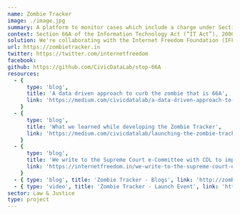 ```yaml
---
name: Zombie Tracker
image: ./image.jpg
summary: A platform to monitor cases which include a charge under Section 66A of the Information Technology Act 2000 (as amended in 2008).
context: Section 66A of the Information Technology Act (“IT Act”), 2000, was enacted into the statute through an amendment in 2008. The section penalised the sending of "offensive messages" via online communication however failed to define the term “offensive”. Owing to excessive vagueness, the provision was often abused by enforcement authorities and ran the risk of having a chilling effect on free speech on the internet. In 2015, the section was deemed unconstitutional by the Hon’ble Supreme Court of India in Shreya Singhal v Union of India (2015) 5 SCC 1. However, despite repeated directions by the Supreme Court, the most recent in 2019, the provision continues to be invoked across the country.
solution: We're collaborating with the Internet Freedom Foundation (IFF) to create a database of all cases registered under this provision since its inception. This dataset shall further help IFF and other stakeholders insights in strengthening the advocacy efforts to ensure that S. 66A dies a complete constitutional death.
url: https://zombietracker.in
twitter: https://twitter.com/internetfreedom
facebook:
github: https://github.com/CivicDataLab/stop-66A
resources:
  - {
      type: 'blog',
      title: 'A data driven approach to curb the zombie that is 66A',
      link: 'https://medium.com/civicdatalab/a-data-driven-approach-to-curb-the-zombie-that-is-66a-1578d955ad4b'
    }
  - {
      type: 'blog',
      title: 'What we learned while developing the Zombie Tracker',
      link: 'https://medium.com/civicdatalab/launching-the-zombie-tracker-11a592a60071'
    }
  - {
      type: 'blog',
      title: 'We write to the Supreme Court e-Committee with CDL to improve the eCourts platform',
      link: 'https://internetfreedom.in/we-write-to-the-supreme-court-e-committee-with-cdl-to-improve-the-ecourts-platform/'
    }
  - { type: 'blog', title: 'Zombie Tracker - Blogs', link: 'http://zombietracker.in/blog/' }
  - { type: 'video', title: 'Zombie Tracker - Launch Event', link: 'https://www.youtube.com/watch?v=fcFKCTNGEZU' }
sector: Law & Justice
type: project
---
```

